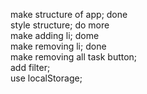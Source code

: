 make structure of app; done   
style structure; do more   
make adding li; dome  
make removing li; done  
make removing all task button;  
add filter;  
use localStorage;  